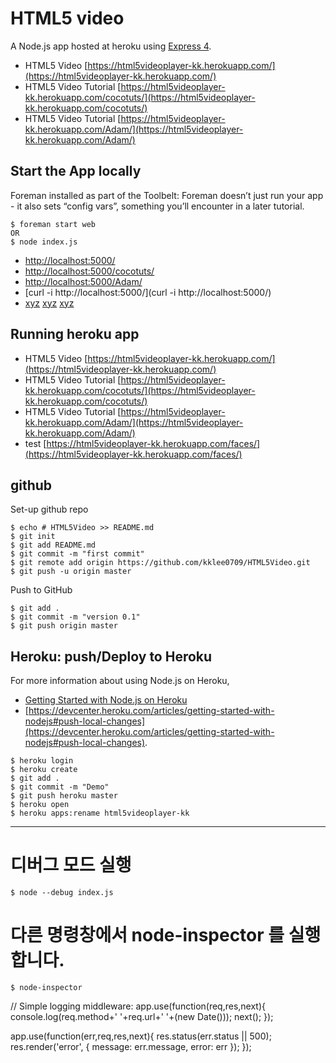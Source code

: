 # HTML5 video

A Node.js app hosted at heroku using [Express 4](http://expressjs.com/).

- HTML5 Video  [https://html5videoplayer-kk.herokuapp.com/](https://html5videoplayer-kk.herokuapp.com/)
- HTML5 Video Tutorial [https://html5videoplayer-kk.herokuapp.com/cocotuts/](https://html5videoplayer-kk.herokuapp.com/cocotuts/)
- HTML5 Video Tutorial [https://html5videoplayer-kk.herokuapp.com/Adam/](https://html5videoplayer-kk.herokuapp.com/Adam/)

## Start the App locally
Foreman installed as part of the Toolbelt: Foreman doesn’t just run your app - it also sets “config vars”, something you’ll encounter in a later tutorial.
```
$ foreman start web
OR
$ node index.js
```

- [http://localhost:5000/](http://localhost:5000/)
- [http://localhost:5000/cocotuts/](http://localhost:5000/cocotuts/)
- [http://localhost:5000/Adam/](http://localhost:5000/Adam/)
- [curl -i http://localhost:5000/](curl -i http://localhost:5000/)
- [xyz](xyz)
[xyz](xyz)
[xyz](xyz)

## Running heroku app

- HTML5 Video  [https://html5videoplayer-kk.herokuapp.com/](https://html5videoplayer-kk.herokuapp.com/)
- HTML5 Video Tutorial [https://html5videoplayer-kk.herokuapp.com/cocotuts/](https://html5videoplayer-kk.herokuapp.com/cocotuts/)
- HTML5 Video Tutorial [https://html5videoplayer-kk.herokuapp.com/Adam/](https://html5videoplayer-kk.herokuapp.com/Adam/)
- test [https://html5videoplayer-kk.herokuapp.com/faces/](https://html5videoplayer-kk.herokuapp.com/faces/)


## github
Set-up github repo
```
$ echo # HTML5Video >> README.md
$ git init
$ git add README.md
$ git commit -m "first commit"
$ git remote add origin https://github.com/kklee0709/HTML5Video.git
$ git push -u origin master
```
Push to GitHub
```
$ git add .
$ git commit -m "version 0.1"
$ git push origin master
```

## Heroku: push/Deploy to Heroku
For more information about using Node.js on Heroku,
- [Getting Started with Node.js on Heroku](https://devcenter.heroku.com/articles/getting-started-with-nodejs)
- [https://devcenter.heroku.com/articles/getting-started-with-nodejs#push-local-changes](https://devcenter.heroku.com/articles/getting-started-with-nodejs#push-local-changes).

```
$ heroku login
$ heroku create
$ git add .
$ git commit -m "Demo"
$ git push heroku master
$ heroku open
$ heroku apps:rename html5videoplayer-kk
```


----------------------------

# 디버그 모드 실행
```
$ node --debug index.js
```
# 다른 명령창에서 node-inspector 를 실행합니다.
```
$ node-inspector
```


//
Simple logging middleware:
app.use(function(req,res,next){
  console.log(req.method+' '+req.url+' '+(new Date()));
  next();
});

app.use(function(err,req,res,next){
  res.status(err.status || 500);
  res.render('error', {
    message: err.message,
    error: err
  });
});
